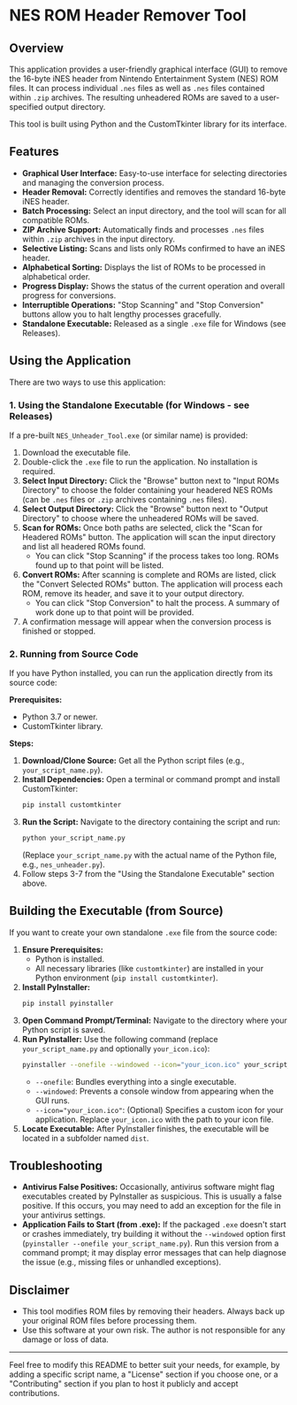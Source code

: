 # NES ROM Header Remover Tool

## Overview

This application provides a user-friendly graphical interface (GUI) to remove the 16-byte iNES header from Nintendo Entertainment System (NES) ROM files. It can process individual `.nes` files as well as `.nes` files contained within `.zip` archives. The resulting unheadered ROMs are saved to a user-specified output directory.

This tool is built using Python and the CustomTkinter library for its interface.

## Features

* **Graphical User Interface:** Easy-to-use interface for selecting directories and managing the conversion process.
* **Header Removal:** Correctly identifies and removes the standard 16-byte iNES header.
* **Batch Processing:** Select an input directory, and the tool will scan for all compatible ROMs.
* **ZIP Archive Support:** Automatically finds and processes `.nes` files within `.zip` archives in the input directory.
* **Selective Listing:** Scans and lists only ROMs confirmed to have an iNES header.
* **Alphabetical Sorting:** Displays the list of ROMs to be processed in alphabetical order.
* **Progress Display:** Shows the status of the current operation and overall progress for conversions.
* **Interruptible Operations:** "Stop Scanning" and "Stop Conversion" buttons allow you to halt lengthy processes gracefully.
* **Standalone Executable:** Released as a single `.exe` file for Windows (see Releases).

## Using the Application

There are two ways to use this application:

### 1. Using the Standalone Executable (for Windows - see Releases)

If a pre-built `NES_Unheader_Tool.exe` (or similar name) is provided:

1.  Download the executable file.
2.  Double-click the `.exe` file to run the application. No installation is required.
3.  **Select Input Directory:** Click the "Browse" button next to "Input ROMs Directory" to choose the folder containing your headered NES ROMs (can be `.nes` files or `.zip` archives containing `.nes` files).
4.  **Select Output Directory:** Click the "Browse" button next to "Output Directory" to choose where the unheadered ROMs will be saved.
5.  **Scan for ROMs:** Once both paths are selected, click the "Scan for Headered ROMs" button. The application will scan the input directory and list all headered ROMs found.
    * You can click "Stop Scanning" if the process takes too long. ROMs found up to that point will be listed.
6.  **Convert ROMs:** After scanning is complete and ROMs are listed, click the "Convert Selected ROMs" button. The application will process each ROM, remove its header, and save it to your output directory.
    * You can click "Stop Conversion" to halt the process. A summary of work done up to that point will be provided.
7.  A confirmation message will appear when the conversion process is finished or stopped.

### 2. Running from Source Code

If you have Python installed, you can run the application directly from its source code:

**Prerequisites:**

* Python 3.7 or newer.
* CustomTkinter library.

**Steps:**

1.  **Download/Clone Source:** Get all the Python script files (e.g., `your_script_name.py`).
2.  **Install Dependencies:** Open a terminal or command prompt and install CustomTkinter:
    ```bash
    pip install customtkinter
    ```
3.  **Run the Script:** Navigate to the directory containing the script and run:
    ```bash
    python your_script_name.py
    ```
    (Replace `your_script_name.py` with the actual name of the Python file, e.g., `nes_unheader.py`).
4.  Follow steps 3-7 from the "Using the Standalone Executable" section above.

## Building the Executable (from Source)

If you want to create your own standalone `.exe` file from the source code:

1.  **Ensure Prerequisites:**
    * Python is installed.
    * All necessary libraries (like `customtkinter`) are installed in your Python environment (`pip install customtkinter`).
2.  **Install PyInstaller:**
    ```bash
    pip install pyinstaller
    ```
3.  **Open Command Prompt/Terminal:** Navigate to the directory where your Python script is saved.
4.  **Run PyInstaller:** Use the following command (replace `your_script_name.py` and optionally `your_icon.ico`):
    ```bash
    pyinstaller --onefile --windowed --icon="your_icon.ico" your_script_name.py
    ```
    * `--onefile`: Bundles everything into a single executable.
    * `--windowed`: Prevents a console window from appearing when the GUI runs.
    * `--icon="your_icon.ico"`: (Optional) Specifies a custom icon for your application. Replace `your_icon.ico` with the path to your icon file.
5.  **Locate Executable:** After PyInstaller finishes, the executable will be located in a subfolder named `dist`.

## Troubleshooting

* **Antivirus False Positives:** Occasionally, antivirus software might flag executables created by PyInstaller as suspicious. This is usually a false positive. If this occurs, you may need to add an exception for the file in your antivirus settings.
* **Application Fails to Start (from .exe):** If the packaged `.exe` doesn't start or crashes immediately, try building it without the `--windowed` option first (`pyinstaller --onefile your_script_name.py`). Run this version from a command prompt; it may display error messages that can help diagnose the issue (e.g., missing files or unhandled exceptions).

## Disclaimer

* This tool modifies ROM files by removing their headers. Always back up your original ROM files before processing them.
* Use this software at your own risk. The author is not responsible for any damage or loss of data.

---

Feel free to modify this README to better suit your needs, for example, by adding a specific script name, a "License" section if you choose one, or a "Contributing" section if you plan to host it publicly and accept contributions.
